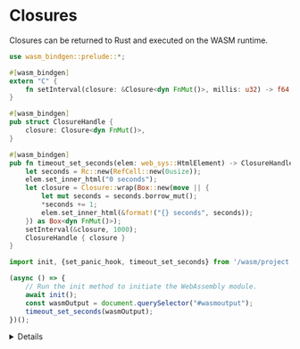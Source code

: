 # Closures

Closures can be returned to Rust and executed on the WASM runtime.

```rust
use wasm_bindgen::prelude::*;

#[wasm_bindgen]
extern "C" {
    fn setInterval(closure: &Closure<dyn FnMut()>, millis: u32) -> f64;
}

#[wasm_bindgen]
pub struct ClosureHandle {
    closure: Closure<dyn FnMut()>,
}

#[wasm_bindgen]
pub fn timeout_set_seconds(elem: web_sys::HtmlElement) -> ClosureHandle {
    let seconds = Rc::new(RefCell::new(0usize));
    elem.set_inner_html("0 seconds");
    let closure = Closure::wrap(Box::new(move || {
        let mut seconds = seconds.borrow_mut();
        *seconds += 1;
        elem.set_inner_html(&format!("{} seconds", seconds));
    }) as Box<dyn FnMut()>);
    setInterval(&closure, 1000);
    ClosureHandle { closure }
}
```

```javascript
import init, {set_panic_hook, timeout_set_seconds} from '/wasm/project.js';

(async () => { 
    // Run the init method to initiate the WebAssembly module.
    await init();
    const wasmOutput = document.querySelector("#wasmoutput");
    timeout_set_seconds(wasmOutput);
})();

```

<details>

* Since the function that creates the closure keeps its ownership, the closure would be dropped if we did't return it.
    * Returning ownership allows the JS runtime to manage the lifetime of the closure and to collect it when it can.
    * Try returning nothing from the method.
* Closures can only be passed by reference to WASM functions.
    * This is why we pass `&Closure` to `setInterval`.
    * This is also why we need to create `ClosureHandle` to return the closure.

</details>